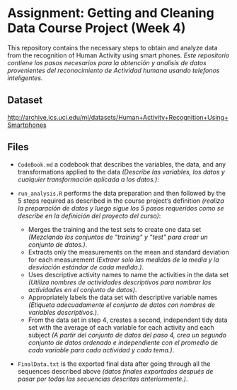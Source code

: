 # Assignment: Getting and Cleaning Data Course Project (Week 4)

This repository contains the necessary steps to obtain and analyze data from the recognition of Human Activity using smart phones.
*Este repositorio contiene los pasos necesarios para la obtención y analisis de datos provenientes del reconocimiento de Actividad humana usando telefonos inteligentes.*

## **Dataset**
http://archive.ics.uci.edu/ml/datasets/Human+Activity+Recognition+Using+Smartphones

## **Files**

- `CodeBook.md` a codebook that describes the variables, the data, and any transformations applied to the data *(Describe las variables, los datos y cualquier transformación aplicada a los datos.)*:

- `run_analysis.R` performs the data preparation and then followed by the 5 steps required as described in the course project’s definition *(realiza la preparación de datos y luego sigue los 5 pasos requeridos como se describe en la definición del proyecto del curso)*:
  - Merges the training and the test sets to create one data set *(Mezclando los conjuntos de "training" y "test" para crear un conjunto de datos.)*.
  - Extracts only the measurements on the mean and standard deviation for each measurement *(Extraer solo las medidas de la media y la desviación estándar de cada medida.)*.
  - Uses descriptive activity names to name the activities in the data set *(Utiliza nombres de actividades descriptivos para nombrar las actividades en el conjunto de datos)*.
  - Appropriately labels the data set with descriptive variable names *(Etiqueta adecuadamente el conjunto de datos con nombres de variables descriptivos.)*.
  - From the data set in step 4, creates a second, independent tidy data set with the average of each variable for each activity and each subject *(A partir del conjunto de datos del paso 4, crea un segundo conjunto de datos ordenado e independiente con el promedio de cada variable para cada actividad y cada tema.)*.

- `FinalData.txt` is the exported final data after going through all the sequences described above *(datos finales exportados después de pasar por todas las secuencias descritas anteriormente.)*.
